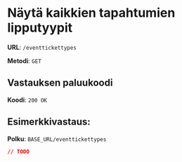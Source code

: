 # Näytä kaikkien tapahtumien lipputyypit

**URL**: `/eventtickettypes`

**Metodi**: `GET`

## Vastauksen paluukoodi

**Koodi**: `200 OK`

## Esimerkkivastaus:

**Polku**: `BASE_URL/eventtickettypes`

```json
// TODO
```
